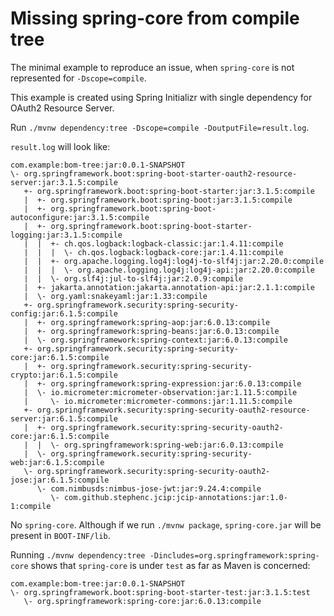# Missing spring-core from compile tree

The minimal example to reproduce an issue, when `spring-core` is not represented for `-Dscope=compile`.

This example is created using Spring Initializr with single dependency for OAuth2 Resource Server.

Run `./mvnw dependency:tree -Dscope=compile -DoutputFile=result.log`.

`result.log` will look like:

```
com.example:bom-tree:jar:0.0.1-SNAPSHOT
\- org.springframework.boot:spring-boot-starter-oauth2-resource-server:jar:3.1.5:compile
   +- org.springframework.boot:spring-boot-starter:jar:3.1.5:compile
   |  +- org.springframework.boot:spring-boot:jar:3.1.5:compile
   |  +- org.springframework.boot:spring-boot-autoconfigure:jar:3.1.5:compile
   |  +- org.springframework.boot:spring-boot-starter-logging:jar:3.1.5:compile
   |  |  +- ch.qos.logback:logback-classic:jar:1.4.11:compile
   |  |  |  \- ch.qos.logback:logback-core:jar:1.4.11:compile
   |  |  +- org.apache.logging.log4j:log4j-to-slf4j:jar:2.20.0:compile
   |  |  |  \- org.apache.logging.log4j:log4j-api:jar:2.20.0:compile
   |  |  \- org.slf4j:jul-to-slf4j:jar:2.0.9:compile
   |  +- jakarta.annotation:jakarta.annotation-api:jar:2.1.1:compile
   |  \- org.yaml:snakeyaml:jar:1.33:compile
   +- org.springframework.security:spring-security-config:jar:6.1.5:compile
   |  +- org.springframework:spring-aop:jar:6.0.13:compile
   |  +- org.springframework:spring-beans:jar:6.0.13:compile
   |  \- org.springframework:spring-context:jar:6.0.13:compile
   +- org.springframework.security:spring-security-core:jar:6.1.5:compile
   |  +- org.springframework.security:spring-security-crypto:jar:6.1.5:compile
   |  +- org.springframework:spring-expression:jar:6.0.13:compile
   |  \- io.micrometer:micrometer-observation:jar:1.11.5:compile
   |     \- io.micrometer:micrometer-commons:jar:1.11.5:compile
   +- org.springframework.security:spring-security-oauth2-resource-server:jar:6.1.5:compile
   |  +- org.springframework.security:spring-security-oauth2-core:jar:6.1.5:compile
   |  |  \- org.springframework:spring-web:jar:6.0.13:compile
   |  \- org.springframework.security:spring-security-web:jar:6.1.5:compile
   \- org.springframework.security:spring-security-oauth2-jose:jar:6.1.5:compile
      \- com.nimbusds:nimbus-jose-jwt:jar:9.24.4:compile
         \- com.github.stephenc.jcip:jcip-annotations:jar:1.0-1:compile
```

No `spring-core`. Although if we run `./mvnw package`, `spring-core.jar` will be present in `BOOT-INF/lib`.

Running `./mvnw dependency:tree -Dincludes=org.springframework:spring-core` shows that `spring-core` 
is under `test` as far as Maven is concerned:

```
com.example:bom-tree:jar:0.0.1-SNAPSHOT
\- org.springframework.boot:spring-boot-starter-test:jar:3.1.5:test
   \- org.springframework:spring-core:jar:6.0.13:compile
```
